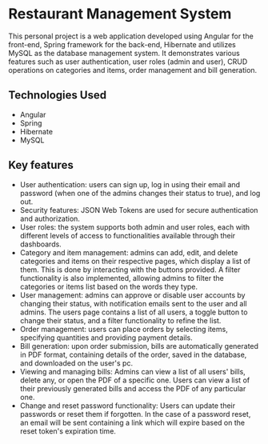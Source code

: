 # Restaurant Management System
This personal project is a web application developed using Angular for the front-end, Spring framework for the back-end, Hibernate and utilizes MySQL as the database management system.
It demonstrates various features such as user authentication, user roles (admin and user), CRUD operations on categories and items, order management and bill generation.

## Technologies Used

- Angular
- Spring
- Hibernate
- MySQL

## Key features

- User authentication: users can sign up, log in using their email and password (when one of the admins changes their status to true), and log out.
- Security features: JSON Web Tokens are used for secure authentication and authorization.
- User roles: the system supports both admin and user roles, each with different levels of access to functionalities available through their dashboards.
- Category and item management: admins can add, edit, and delete categories and items on their respective pages, which display a list of them. This is done by interacting with the buttons provided.
A filter functionality is also implemented, allowing admins to filter the categories or items list based on the words they type.
- User management: admins can approve or disable user accounts by changing their status, with notification emails sent to the user and all admins.
The users page contains a list of all users, a toggle button to change their status, and a filter functionality to refine the list.
- Order management: users can place orders by selecting items, specifying quantities and providing payment details.
- Bill generation: upon order submission, bills are automatically generated in PDF format, containing details of the order, saved in the database, and downloaded on the user's pc.
- Viewing and managing bills: Admins can view a list of all users' bills, delete any, or open the PDF of a specific one.
Users can view a list of their previously generated bills and access the PDF of any particular one.
- Change and reset password functionality: Users can update their passwords or reset them if forgotten.
In the case of a password reset, an email will be sent containing a link which will expire based on the reset token's expiration time.